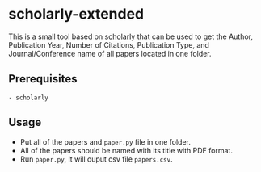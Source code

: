 # scholarly-extended
This is a small tool based on [scholarly](https://github.com/OrganicIrradiation/scholarly) that can be used to get the Author, Publication Year, Number of Citations, Publication Type, and  Journal/Conference name of all papers located in one folder. 

## Prerequisites
```
- scholarly
```

## Usage
- Put all of the  papers and `paper.py` file  in one folder.
- All of the papers should be named with its title with PDF format.
- Run `paper.py`, it will ouput csv file `papers.csv`.
